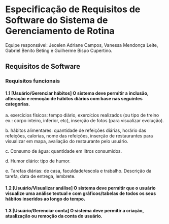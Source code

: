 # Especificação de Requisitos de Software do Sistema de Gerenciamento de Rotina

Equipe responsável: Jecelen Adriane Campos, Vanessa Mendonça Leite, Gabriel Benito Beting e Guilherme Bispo Cupertino.

## Requisitos de Software

### Requisitos funcionais


#### 1.1 [Usuário/Gerenciar hábitos] O sistema deve permitir a inclusão, alteração e remoção de hábitos diários com base nas seguintes categorias.

  a. exercícios físicos: tempo diário, exercícios realizados (ou tipo de treino ex.: corpo inteiro, inferior, etc), inserção de fotos (para visualizar evolução).

  b. hábitos alimentares: quantidade de refeições diárias, horário das refeições, calorias, nome das refeições, inserção de restaurantes para visualizar em mapa, avaliação do restaurante pelo usuário. 

  c. Consumo de água: quantidade em litros consumidos. 

  d. Humor diário: tipo de humor.

  e. Tarefas diárias: de casa, faculdade/escola e trabalho. Descrição da tarefa, data de entrega, lembrete.


#### 1.2 [Usuário/Visualizar análise] O sistema deve permitir que o usuário visualize uma análise textual e com gráficos/tabelas de todos os seus hábitos inseridos ao longo do tempo.

#### 1.3 [Usuário/Gerenciar conta] O sistema deve permitir a criação, atualização ou remoção da conta do usuário.
